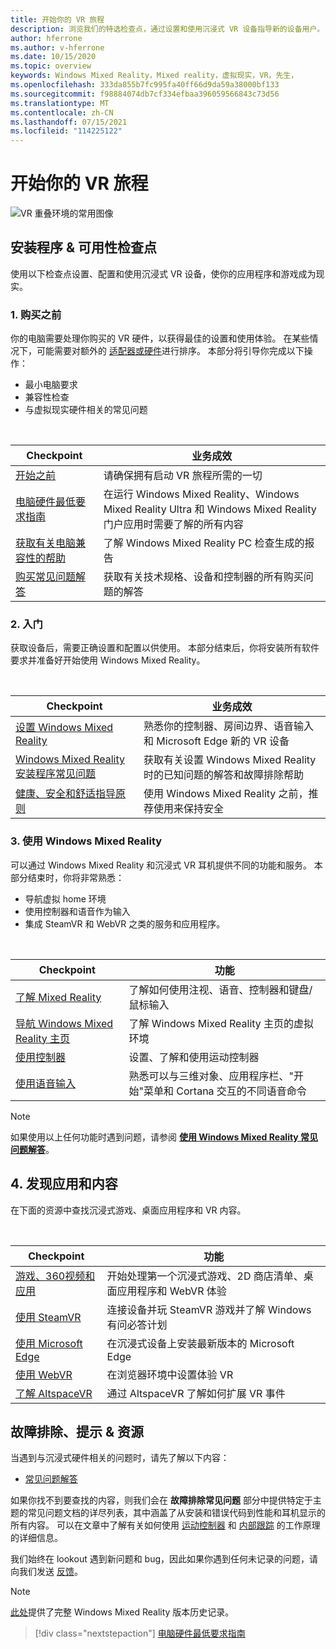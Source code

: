 ```yaml
---
title: 开始你的 VR 旅程
description: 浏览我们的特选检查点，通过设置和使用沉浸式 VR 设备指导新的设备用户。
author: hferrone
ms.author: v-hferrone
ms.date: 10/15/2020
ms.topic: overview
keywords: Windows Mixed Reality，Mixed reality，虚拟现实，VR，先生，
ms.openlocfilehash: 333da855b7fc995fa40ff66d9da59a38000bf133
ms.sourcegitcommit: f98884074db7cf334efbaa396059566843c73d56
ms.translationtype: MT
ms.contentlocale: zh-CN
ms.lasthandoff: 07/15/2021
ms.locfileid: "114225122"
---
```

# <a name="start-your-vr-journey"></a>开始你的 VR 旅程

![VR 重叠环境的常用图像](images/vr-journey-hero.png)

## <a name="setup--usability-checkpoints"></a>安装程序 & 可用性检查点

使用以下检查点设置、配置和使用沉浸式 VR 设备，使你的应用程序和游戏成为现实。

### <a name="1-before-you-buy"></a>1. 购买之前

你的电脑需要处理你购买的 VR 硬件，以获得最佳的设置和使用体验。 在某些情况下，可能需要对额外的 [适配器或硬件](recommended-adapters-for-windows-mixed-reality-capable-pcs.md)进行排序。 本部分将引导你完成以下操作：

* 最小电脑要求
* 兼容性检查
* 与虚拟现实硬件相关的常见问题

<br>

|  Checkpoint  |  业务成效  |
| --- | --- |
| [开始之前](before-you-start.md) | 请确保拥有启动 VR 旅程所需的一切 |
| [电脑硬件最低要求指南](windows-mixed-reality-minimum-pc-hardware-compatibility-guidelines.md) | 在运行 Windows Mixed Reality、Windows Mixed Reality Ultra 和 Windows Mixed Reality 门户应用时需要了解的所有内容 |
| [获取有关电脑兼容性的帮助](get-help-with-pc-compatibility.md) | 了解 Windows Mixed Reality PC 检查生成的报告 |
| [购买常见问题解答](before-you-buy-faqs.md) | 获取有关技术规格、设备和控制器的所有购买问题的解答 |

### <a name="2-getting-started"></a>2. 入门

获取设备后，需要正确设置和配置以供使用。 本部分结束后，你将安装所有软件要求并准备好开始使用 Windows Mixed Reality。

<br>

|  Checkpoint  |  业务成效  |
| --- | --- |
| [设置 Windows Mixed Reality](set-up-windows-mixed-reality.md) | 熟悉你的控制器、房间边界、语音输入和 Microsoft Edge 新的 VR 设备 |
| [Windows Mixed Reality 安装程序常见问题](wmr-setup-faq.yml) | 获取有关设置 Windows Mixed Reality 时的已知问题的解答和故障排除帮助 |
| [健康、安全和舒适指导原则](wmr-health-safety-comfort.md) | 使用 Windows Mixed Reality 之前，推荐使用来保持安全  |

### <a name="3-using-windows-mixed-reality"></a>3. 使用 Windows Mixed Reality

可以通过 Windows Mixed Reality 和沉浸式 VR 耳机提供不同的功能和服务。 本部分结束时，你将非常熟悉：

* 导航虚拟 home 环境
* 使用控制器和语音作为输入
* 集成 SteamVR 和 WebVR 之类的服务和应用程序。

<br>

|  Checkpoint  |  功能  |
| --- | --- |
| [了解 Mixed Reality](learn-mixed-reality.md) | 了解如何使用注视、语音、控制器和键盘/鼠标输入 |
| [导航 Windows Mixed Reality 主页](your-mixed-reality-home.md) | 了解 Windows Mixed Reality 主页的虚拟环境  |
| [使用控制器](controllers-in-wmr.md) | 设置、了解和使用运动控制器 |
| [使用语音输入](using-speech-in-wmr.md) | 熟悉可以与三维对象、应用程序栏、"开始"菜单和 Cortana 交互的不同语音命令 |

> [!NOTE]
> 如果使用以上任何功能时遇到问题，请参阅 **[使用 Windows Mixed Reality 常见问题解答](using-wmr-faq.yml)**。

## <a name="4-discover-apps-and-content"></a>4. 发现应用和内容

在下面的资源中查找沉浸式游戏、桌面应用程序和 VR 内容。 

<br>

|  Checkpoint  |  功能  |
| --- | --- |
| [游戏、360视频和应用](using-games-and-apps-in-windows-mixed-reality.md) | 开始处理第一个沉浸式游戏、2D 商店清单、桌面应用程序和 WebVR 体验 |
| [使用 SteamVR](using-steamvr-with-windows-mixed-reality.md) | 连接设备并玩 SteamVR 游戏并了解 Windows 有问必答计划 |
| [使用 Microsoft Edge](using-microsoft-edge.md) | 在沉浸式设备上安装最新版本的 Microsoft Edge |
| [使用 WebVR](webvr.md) | 在浏览器环境中设置体验 VR |
| [了解 AltspaceVR](/windows/mixed-reality/altspace-vr/journey) | 通过 AltspaceVR 了解如何扩展 VR 事件 |

## <a name="troubleshooting-tips--resources"></a>故障排除、提示 & 资源

当遇到与沉浸式硬件相关的问题时，请先了解以下内容：
 
* [常见问题解答](troubleshooting-windows-mixed-reality.md) 

如果你找不到要查找的内容，则我们会在 **故障排除常见问题** 部分中提供特定于主题的常见问题文档的详尽列表，其中涵盖了从安装和错误代码到性能和耳机显示的所有内容。 可以在文章中了解有关如何使用 [运动控制器](controllers-in-wmr.md) 和 [内部跟踪](tracking-system.md) 的工作原理的详细信息。

我们始终在 lookout 遇到新问题和 bug，因此如果你遇到任何未记录的问题，请向我们发送 [反馈](filing-feedback.md)。

> [!NOTE]
> [此处](mixed-reality-software.md)提供了完整 Windows Mixed Reality 版本历史记录。

> [!div class="nextstepaction"]
> [电脑硬件最低要求指南](windows-mixed-reality-minimum-pc-hardware-compatibility-guidelines.md)

<br>